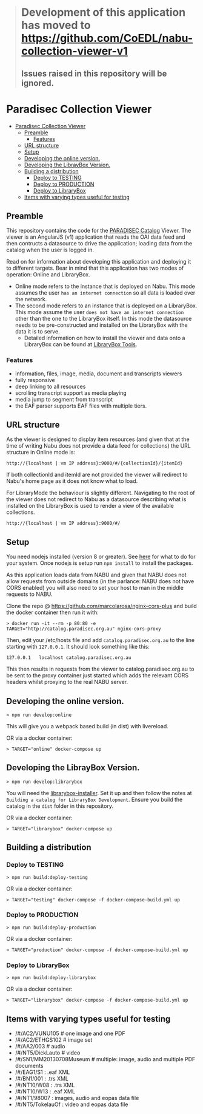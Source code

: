 > # Development of this application has moved to https://github.com/CoEDL/nabu-collection-viewer-v1
>
> ## Issues raised in this repository will be ignored.

# Paradisec Collection Viewer

<!-- TOC depthFrom:2 depthTo:6 withLinks:1 updateOnSave:1 orderedList:0 -->

- [Paradisec Collection Viewer](#paradisec-collection-viewer)
  - [Preamble](#preamble)
    - [Features](#features)
  - [URL structure](#url-structure)
  - [Setup](#setup)
  - [Developing the online version.](#developing-the-online-version)
  - [Developing the LibrayBox Version.](#developing-the-libraybox-version)
  - [Building a distribution](#building-a-distribution)
    - [Deploy to TESTING](#deploy-to-testing)
    - [Deploy to PRODUCTION](#deploy-to-production)
    - [Deploy to LibraryBox](#deploy-to-librarybox)
  - [Items with varying types useful for testing](#items-with-varying-types-useful-for-testing)

<!-- /TOC -->

## Preamble

This repository contains the code for the [PARADISEC Catalog](https://github.com/nabu-catalog/nabu) Viewer. The viewer is
an AngularJS (v1) application that reads the OAI data feed and then contructs
a datasource to drive the application; loading data from the catalog when
the user is logged in.

Read on for information about developing this application and deploying it
to different targets. Bear in mind that this application has two modes of
operation: Online and LibraryBox.

-   Online mode refers to the instance that is deployed on Nabu. This mode assumes the user `has an internet connection` so all data is loaded over
    the network.
-   The second mode refers to an instance that is deployed on a LibraryBox. This mode assume the user `does not have an internet connection` other than the one to the LibraryBox itself. In this mode the datasource needs to be pre-constructed and installed on the LibraryBox with the data it is to serve.
    -   Detailed information on how to install the viewer and data onto a LibraryBox can be found at [LibraryBox Tools](librarybox-tools/README.md).

### Features

-   information, files, image, media, document and transcripts viewers
-   fully responsive
-   deep linking to all resources
-   scrolling transcript support as media playing
-   media jump to segment from transcript
-   the EAF parser supports EAF files with multiple tiers.

## URL structure

As the viewer is designed to display item resources (and given that at the
time of writing Nabu does not provide a data feed for collections) the URL
structure in Online mode is:

```
http://{localhost | vm IP address}:9000/#/{collectionId}/{itemId}
```

If both collectionId and itemId are not provided the viewer will redirect
to Nabu's home page as it does not know what to load.

For LibraryMode the behaviour is slightly different. Navigating to the root
of the viewer does not redirect to Nabu as a datasource describing what is
installed on the LibraryBox is used to render a view of the available
collections.

```
http://{localhost | vm IP address}:9000/#/
```

## Setup

You need nodejs installed (version 8 or greater). See [here](https://nodejs.org/en/download/) for what to do for your
system. Once nodejs is setup run `npm install` to install the packages.

As this application loads data from NABU and given that NABU does not allow requests from outside domains (in
the parlance: NABU does not have CORS enabled) you will also need to set your host to man in the middle requests
to NABU.

Clone the repo @ https://github.com/marcolarosa/nginx-cors-plus and build the docker container then run it with:

```
> docker run -it --rm -p 80:80 -e TARGET="http://catalog.paradisec.org.au" nginx-cors-proxy
```

Then, edit your /etc/hosts file and add `catalog.paradisec.org.au` to the line starting with `127.0.0.1`. It should
look something like this:

```
127.0.0.1	localhost catalog.paradisec.org.au
```

This then results in requests from the viewer to catalog.paradisec.org.au to be sent to the proxy container just started
which adds the relevant CORS headers whilst proxying to the real NABU server.

## Developing the online version.

```
> npm run develop:online
```

This will give you a webpack based build (in dist) with livereload.

OR via a docker container:

```
> TARGET="online" docker-compose up
```

## Developing the LibrayBox Version.

```
> npm run develop:librarybox
```

You will need the [librarybox-installer](https://github.com/marcolarosa/pdsc-librarybox-installer). Set it up and then follow the notes at `Building a catalog for LibraryBox Development`. Ensure you build the
catalog in the `dist` folder in this repository.

OR via a docker container:

```
> TARGET="librarybox" docker-compose up
```

## Building a distribution

### Deploy to TESTING

```
> npm run build:deploy-testing
```

OR via a docker container:

```
> TARGET="testing" docker-compose -f docker-compose-build.yml up
```

### Deploy to PRODUCTION

```
> npm run build:deploy-production
```

OR via a docker container:

```
> TARGET="production" docker-compose -f docker-compose-build.yml up
```

### Deploy to LibraryBox

```
> npm run build:deploy-librarybox
```

OR via a docker container:

```
> TARGET="librarybox" docker-compose -f docker-compose-build.yml up
```

## Items with varying types useful for testing

-   /#/AC2/VUNU105 # one image and one PDF
-   /#/AC2/ETHGS102 # image set
-   /#/AA2/003 # audio
-   /#/NT5/DickLauto # video
-   /#/SN1/MM20130708Museum # multiple: image, audio and multiple PDF documents
-   /#/EAG1/S1 : .eaf XML
-   /#/BN1/001 : .trs XML
-   /#/NT10/W08 : .trs XML
-   /#/NT10/W13 : .eaf XML
-   /#/NT1/98007 : images, audio and eopas data file
-   /#/NT5/TokelauOf : video and eopas data file
